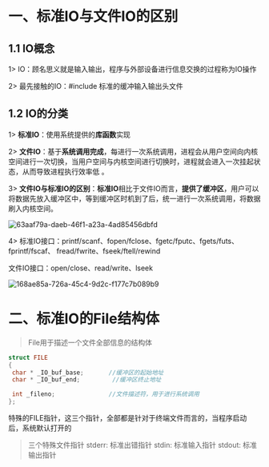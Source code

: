 # 一、标准IO与文件IO的区别

## 1.1 IO概念

1> IO：顾名思义就是输入输出，程序与外部设备进行信息交换的过程称为IO操作 

2> 最先接触的IO：#include<stdio> 标准的缓冲输入输出头文件 

## 1.2 IO的分类

1> **标准IO**：使用系统提供的**库函数**实现 

2> **文件IO**：基于**系统调用完成**，每进行一次系统调用，进程会从用户空间向内核空间进行一次切换，当用户空间与内核空间进行切换时，进程就会进入一次挂起状态，从而导致进程执行效率低 。

3> **文件IO与标准IO的区别**：**标准IO**相比于文件IO而言，**提供了缓冲区**，用户可以将数据先放入缓冲区中，等到缓冲区时机到了后，统一进行一次系统调用，将数据刷入内核空间。

![63aaf79a-daeb-46f1-a23a-4ad85456dbfd](file:///C:/Users/LEGION/Pictures/63aaf79a-daeb-46f1-a23a-4ad85456dbfd.png)

4> 标准IO接口：printf/scanf、fopen/fclose、fgetc/fputc、fgets/futs、fprintf/fscaf、 fread/fwrite、fseek/ftell/rewind 

 文件IO接口：open/close、read/write、lseek

![168ae85a-726a-45c4-9d2c-f177c7b089b9](file:///C:/Users/LEGION/Pictures/168ae85a-726a-45c4-9d2c-f177c7b089b9.png)

# 二、标准IO的File结构体

> File用于描述一个文件全部信息的结构体

```cpp
struct FILE
{
 char * _IO_buf_base;       //缓冲区的起始地址
 char * _IO_buf_end;         //缓冲区终止地址

 int _fileno;               //文件描述符，用于进行系统调用
};


```

特殊的FILE指针，这三个指针，全部都是针对于终端文件而言的，当程序启动后，系统默认打开的

> 三个特殊文件指针
>  stderr: 标准出错指针
>  stdin: 标准输入指针
>  stdout: 标准输出指针
